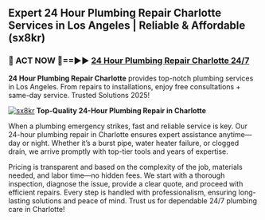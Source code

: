 ## Expert 24 Hour Plumbing Repair Charlotte Services in Los Angeles | Reliable & Affordable (sx8kr)  

<h3>🚿 ACT NOW 🌟==►► <a href="https://tinyurl.com/2ne6vx2x" rel="nofollow">24 Hour Plumbing Repair Charlotte 24/7</a></h3>

**24 Hour Plumbing Repair Charlotte** provides top-notch plumbing services in Los Angeles. From repairs to installations, enjoy free consultations + same-day service. Trusted Solutions 2025!

[![sx8kr](https://i.imgur.com/4PFF4AK.jpeg)](https://tinyurl.com/2ne6vx2x)
**Top-Quality 24-Hour Plumbing Repair in Charlotte**  

When a plumbing emergency strikes, fast and reliable service is key. Our 24-hour plumbing repair in Charlotte ensures expert assistance anytime—day or night. Whether it’s a burst pipe, water heater failure, or clogged drain, we arrive promptly with top-tier tools and years of expertise.  

Pricing is transparent and based on the complexity of the job, materials needed, and labor time—no hidden fees. We start with a thorough inspection, diagnose the issue, provide a clear quote, and proceed with efficient repairs. Every step is handled with professionalism, ensuring long-lasting solutions and peace of mind. Trust us for dependable 24/7 plumbing care in Charlotte!